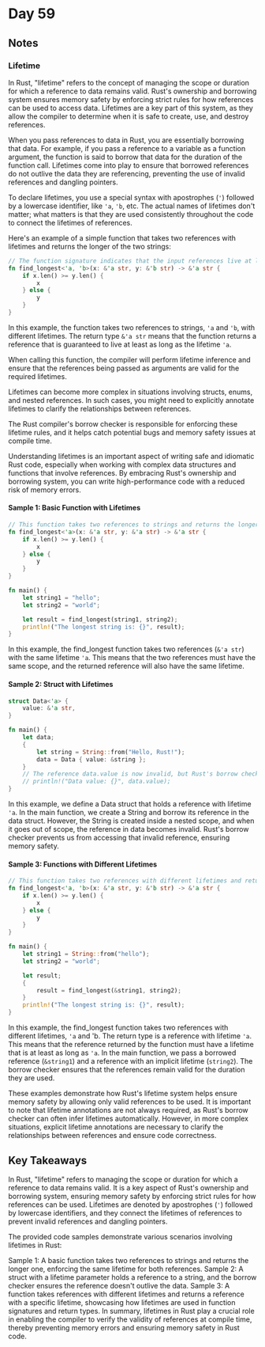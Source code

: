 # Day 59

## Notes

### Lifetime

In Rust, "lifetime" refers to the concept of managing the scope or duration for which a reference to data remains valid. Rust's ownership and borrowing system ensures memory safety by enforcing strict rules for how references can be used to access data. Lifetimes are a key part of this system, as they allow the compiler to determine when it is safe to create, use, and destroy references.

When you pass references to data in Rust, you are essentially borrowing that data. For example, if you pass a reference to a variable as a function argument, the function is said to borrow that data for the duration of the function call. Lifetimes come into play to ensure that borrowed references do not outlive the data they are referencing, preventing the use of invalid references and dangling pointers.

To declare lifetimes, you use a special syntax with apostrophes (`'`) followed by a lowercase identifier, like `'a`, `'b`, etc. The actual names of lifetimes don't matter; what matters is that they are used consistently throughout the code to connect the lifetimes of references.

Here's an example of a simple function that takes two references with lifetimes and returns the longer of the two strings:

```rust
// The function signature indicates that the input references live at least as long as 'a and 'b.
fn find_longest<'a, 'b>(x: &'a str, y: &'b str) -> &'a str {
    if x.len() >= y.len() {
        x
    } else {
        y
    }
}
```

In this example, the function takes two references to strings, `'a` and `'b`, with different lifetimes. The return type `&'a str` means that the function returns a reference that is guaranteed to live at least as long as the lifetime `'a`.

When calling this function, the compiler will perform lifetime inference and ensure that the references being passed as arguments are valid for the required lifetimes.

Lifetimes can become more complex in situations involving structs, enums, and nested references. In such cases, you might need to explicitly annotate lifetimes to clarify the relationships between references.

The Rust compiler's borrow checker is responsible for enforcing these lifetime rules, and it helps catch potential bugs and memory safety issues at compile time.

Understanding lifetimes is an important aspect of writing safe and idiomatic Rust code, especially when working with complex data structures and functions that involve references. By embracing Rust's ownership and borrowing system, you can write high-performance code with a reduced risk of memory errors.

#### Sample 1: Basic Function with Lifetimes

```rust
// This function takes two references to strings and returns the longer one.
fn find_longest<'a>(x: &'a str, y: &'a str) -> &'a str {
    if x.len() >= y.len() {
        x
    } else {
        y
    }
}

fn main() {
    let string1 = "hello";
    let string2 = "world";

    let result = find_longest(string1, string2);
    println!("The longest string is: {}", result);
}
```

In this example, the find_longest function takes two references (`&'a str`) with the same lifetime `'a`. This means that the two references must have the same scope, and the returned reference will also have the same lifetime.

#### Sample 2: Struct with Lifetimes

```rust
struct Data<'a> {
    value: &'a str,
}

fn main() {
    let data;
    {
        let string = String::from("Hello, Rust!");
        data = Data { value: &string };
    }
    // The reference data.value is now invalid, but Rust's borrow checker ensures that this won't compile:
    // println!("Data value: {}", data.value);
}
```

In this example, we define a Data struct that holds a reference with lifetime `'a`. In the main function, we create a String and borrow its reference in the data struct. However, the String is created inside a nested scope, and when it goes out of scope, the reference in data becomes invalid. Rust's borrow checker prevents us from accessing that invalid reference, ensuring memory safety.

#### Sample 3: Functions with Different Lifetimes

```rust
// This function takes two references with different lifetimes and returns the longer one.
fn find_longest<'a, 'b>(x: &'a str, y: &'b str) -> &'a str {
    if x.len() >= y.len() {
        x
    } else {
        y
    }
}

fn main() {
    let string1 = String::from("hello");
    let string2 = "world";

    let result;
    {
        result = find_longest(&string1, string2);
    }
    println!("The longest string is: {}", result);
}
```

In this example, the find_longest function takes two references with different lifetimes, `'a` and 'b. The return type is a reference with lifetime `'a`. This means that the reference returned by the function must have a lifetime that is at least as long as `'a`. In the main function, we pass a borrowed reference (`&string1`) and a reference with an implicit lifetime (`string2`). The borrow checker ensures that the references remain valid for the duration they are used.

These examples demonstrate how Rust's lifetime system helps ensure memory safety by allowing only valid references to be used. It is important to note that lifetime annotations are not always required, as Rust's borrow checker can often infer lifetimes automatically. However, in more complex situations, explicit lifetime annotations are necessary to clarify the relationships between references and ensure code correctness.

## Key Takeaways

In Rust, "lifetime" refers to managing the scope or duration for which a reference to data remains valid. It is a key aspect of Rust's ownership and borrowing system, ensuring memory safety by enforcing strict rules for how references can be used. Lifetimes are denoted by apostrophes (`'`) followed by lowercase identifiers, and they connect the lifetimes of references to prevent invalid references and dangling pointers.

The provided code samples demonstrate various scenarios involving lifetimes in Rust:

Sample 1: A basic function takes two references to strings and returns the longer one, enforcing the same lifetime for both references.
Sample 2: A struct with a lifetime parameter holds a reference to a string, and the borrow checker ensures the reference doesn't outlive the data.
Sample 3: A function takes references with different lifetimes and returns a reference with a specific lifetime, showcasing how lifetimes are used in function signatures and return types.
In summary, lifetimes in Rust play a crucial role in enabling the compiler to verify the validity of references at compile time, thereby preventing memory errors and ensuring memory safety in Rust code.